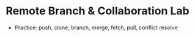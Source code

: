 # Remote Branch & Collaboration Lab
- Practice: push, clone, branch, merge, fetch, pull, conflict resolve
